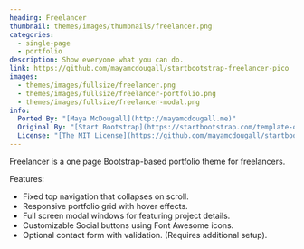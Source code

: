 ```yaml
---
heading: Freelancer
thumbnail: themes/images/thumbnails/freelancer.png
categories:
  - single-page
  - portfolio
description: Show everyone what you can do.
link: https://github.com/mayamcdougall/startbootstrap-freelancer-pico
images:
  - themes/images/fullsize/freelancer.png
  - themes/images/fullsize/freelancer-portfolio.png
  - themes/images/fullsize/freelancer-modal.png
info:
  Ported By: "[Maya McDougall](http://mayamcdougall.me)"
  Original By: "[Start Bootstrap](https://startbootstrap.com/template-overviews/freelancer/)"
  License: "[The MIT License](https://github.com/mayamcdougall/startbootstrap-freelancer-pico/blob/master/LICENSE)"
---
```


Freelancer is a one page Bootstrap-based portfolio theme for freelancers.

Features:

* Fixed top navigation that collapses on scroll.
* Responsive portfolio grid with hover effects.
* Full screen modal windows for featuring project details.
* Customizable Social buttons using Font Awesome icons.
* Optional contact form with validation. (Requires additional setup).

